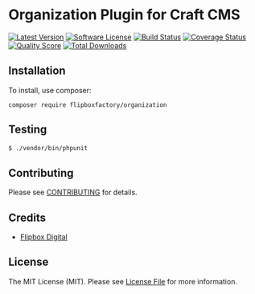# Organization Plugin for Craft CMS
[![Latest Version](https://img.shields.io/github/release/flipboxfactory/organization.svg?style=flat-square)](https://github.com/flipboxfactory/organization/releases)
[![Software License](https://img.shields.io/badge/license-Proprietary-brightgreen.svg?style=flat-square)](LICENSE.md)
[![Build Status](https://img.shields.io/travis/flipboxfactory/organization/master.svg?style=flat-square)](https://travis-ci.org/flipboxfactory/organization)
[![Coverage Status](https://img.shields.io/scrutinizer/coverage/g/flipboxfactory/organization.svg?style=flat-square)](https://scrutinizer-ci.com/g/flipboxfactory/organization/code-structure)
[![Quality Score](https://img.shields.io/scrutinizer/g/flipboxfactory/organization.svg?style=flat-square)](https://scrutinizer-ci.com/g/flipboxfactory/organization)
[![Total Downloads](https://img.shields.io/packagist/dt/flipboxfactory/organization.svg?style=flat-square)](https://packagist.org/packages/flipboxfactory/organization)

## Installation

To install, use composer:

```
composer require flipboxfactory/organization
```

## Testing

``` bash
$ ./vendor/bin/phpunit
```

## Contributing

Please see [CONTRIBUTING](https://github.com/flipboxfactory/organization/blob/master/CONTRIBUTING.md) for details.


## Credits

- [Flipbox Digital](https://github.com/flipbox)

## License

The MIT License (MIT). Please see [License File](https://github.com/flipboxfactory/organization/blob/master/LICENSE) for more information.
